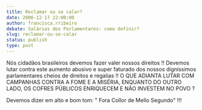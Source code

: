 ```yaml
---
title: Reclamar ou se calar?
date: 2006-12-17 22:00:00
author: francisca.rribeiro
debate: Salários dos Parlamentares: como definir?
slug: reclamar-ou-se-calar
status: publish 
type: post
---
```


Nós cidadãos brasileiros devemos fazer valer nossos direitos !! Devemos lutar contra este aumento abusivo e super faturado dos nossos digníssimos parlamentares cheios de direitos e regalias !! O QUE ADIANTA LUTAR COM CAMPANHAS CONTRA A FOME E A MISÉRIA, ENQUANTO DO OUTRO LADO, OS COFRES PÚBLICOS ENRIQUECEM E NÃO INVESTEM NO POVO ?  

Devemos dizer em alto e bom tom: " Fora Collor de Mello Segundo" !!!
